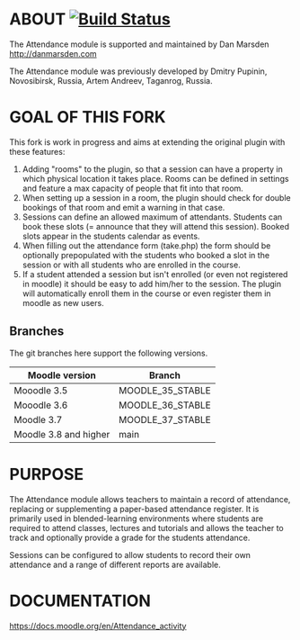 # ABOUT [![Build Status](https://travis-ci.org/danmarsden/moodle-mod_attendance.svg?branch=master)](https://travis-ci.org/danmarsden/moodle-mod_attendance)

The Attendance module is supported and maintained by Dan Marsden http://danmarsden.com

The Attendance module was previously developed by
    Dmitry Pupinin, Novosibirsk, Russia,
    Artem Andreev, Taganrog, Russia.
    
# GOAL OF THIS FORK

This fork is work in progress and aims at extending the original plugin with these features:
1) Adding "rooms" to the plugin, so that a session can have a property
 in which physical location it takes place. Rooms can be defined in settings
 and feature a max capacity of people that fit into that room.
2) When setting up a session in a room, the plugin should check for
double bookings of that room and emit a warning in that case.
3) Sessions can define an allowed maximum of attendants. Students can book
these slots (= announce that they will attend this session). Booked slots
appear in the students calendar as events.
4) When filling out the attendance form (take.php) the form should be 
optionally prepopulated with the students who booked a slot in the session
or with all students who are enrolled in the course. 
5) If a student attended a session but isn't enrolled (or even not registered in moodle)
it should be easy to add him/her to the session. The plugin will automatically
enroll them in the course or even register them in moodle as new users.


Branches
--------
The git branches here support the following versions.

| Moodle version     | Branch      |
| ----------------- | ----------- |
| Mooodle 3.5   | MOODLE_35_STABLE |
| Mooodle 3.6   | MOODLE_36_STABLE |
| Moodle 3.7 | MOODLE_37_STABLE |
| Moodle 3.8 and higher | main |

# PURPOSE
The Attendance module allows teachers to maintain a record of attendance, replacing or supplementing a paper-based attendance register.
It is primarily used in blended-learning environments where students are required to attend classes, lectures and tutorials and allows
the teacher to track and optionally provide a grade for the students attendance.

Sessions can be configured to allow students to record their own attendance and a range of different reports are available.

# DOCUMENTATION
https://docs.moodle.org/en/Attendance_activity

